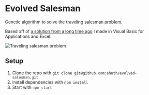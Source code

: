 # Evolved Salesman

Genetic algorithm to solve the [traveling salesman problem](https://en.wikipedia.org/wiki/Travelling_salesman_problem).

Based off of [a solution from a long time ago](https://gist.github.com/ahuth/5900126) I made in Visual Basic for Applications and Excel.

![Traveling salesman problem](https://user-images.githubusercontent.com/2503289/42614596-6d55dc68-855b-11e8-8031-5e6e1ced726c.gif)

## Setup

1. Clone the repo with `git clone git@github.com:ahuth/evolved-salesman.git`
2. Install dependencies with `npm install`
3. Start with `npm start`
